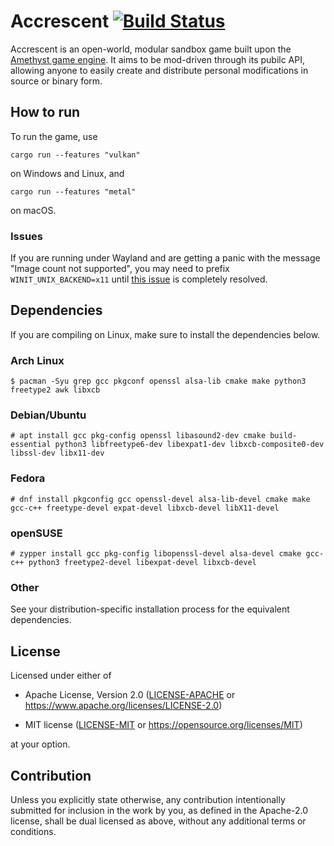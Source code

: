 # Accrescent [![Build Status](https://travis-ci.com/lberrymage/accrescent.svg?branch=master)](https://travis-ci.com/lberrymage/accrescent)

Accrescent is an open-world, modular sandbox game built upon the [Amethyst game
engine]. It aims to be mod-driven through its pubilc API, allowing anyone to
easily create and distribute personal modifications in source or binary
form.

## How to run

To run the game, use

```
cargo run --features "vulkan"
```

on Windows and Linux, and

```
cargo run --features "metal"
```

on macOS.

### Issues

If you are running under Wayland and are getting a panic with the message "Image
count not supported", you may need to prefix `WINIT_UNIX_BACKEND=x11` until
[this issue](https://github.com/amethyst/amethyst/issues/1846) is completely
resolved.

## Dependencies

If you are compiling on Linux, make sure to install the dependencies below.

### Arch Linux

```
$ pacman -Syu grep gcc pkgconf openssl alsa-lib cmake make python3 freetype2 awk libxcb
```

### Debian/Ubuntu

```
# apt install gcc pkg-config openssl libasound2-dev cmake build-essential python3 libfreetype6-dev libexpat1-dev libxcb-composite0-dev libssl-dev libx11-dev
```

### Fedora

```
# dnf install pkgconfig gcc openssl-devel alsa-lib-devel cmake make gcc-c++ freetype-devel expat-devel libxcb-devel libX11-devel
```

### openSUSE

```
# zypper install gcc pkg-config libopenssl-devel alsa-devel cmake gcc-c++ python3 freetype2-devel libexpat-devel libxcb-devel
```

### Other

See your distribution-specific installation process for the equivalent
dependencies.

## License

Licensed under either of

- Apache License, Version 2.0 ([LICENSE-APACHE](LICENSE-APACHE) or
https://www.apache.org/licenses/LICENSE-2.0)

- MIT license ([LICENSE-MIT](LICENSE-MIT) or
https://opensource.org/licenses/MIT)

at your option.

## Contribution

Unless you explicitly state otherwise, any contribution intentionally submitted
for inclusion in the work by you, as defined in the Apache-2.0 license, shall be
dual licensed as above, without any additional terms or conditions.


[Amethyst game engine]: https://amethyst.rs
